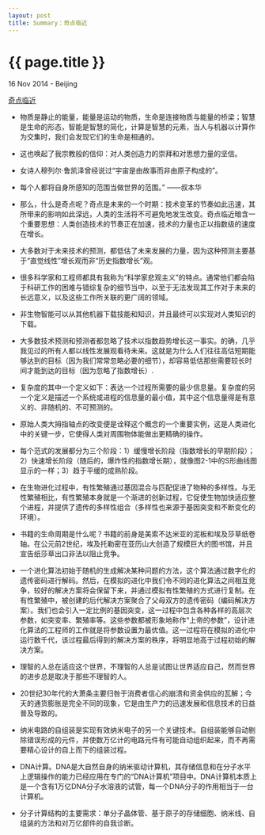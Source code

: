 ```yaml
---
layout: post
title: Summary：奇点临近
---
```


{{ page.title }}
================

<p class="meta">16 Nov 2014 - Beijing</p>

[奇点临近](http://book.douban.com/subject/6855803/)

- 物质是静止的能量，能量是运动的物质，生命是连接物质与能量的桥梁；智慧是生命的形态，智能是智慧的简化，计算是智慧的元素，当人与机器以计算作为交集时，我们会发现它们的生命是相通的。

- 这也唤起了我宗教般的信仰：对人类创造力的崇拜和对思想力量的坚信。

- 女诗人穆列尔·鲁凯泽曾经说过“宇宙是由故事而非由原子构成的”。

- 每个人都将自身所感知的范围当做世界的范围。” ——叔本华

- 那么，什么是奇点呢？奇点是未来的一个时期：技术变革的节奏如此迅速，其所带来的影响如此深远，人类的生活将不可避免地发生改变。奇点临近暗含一个重要思想：人类创造技术的节奏正在加速，技术的力量也正以指数级的速度在增长。

- 大多数对于未来技术的预测，都低估了未来发展的力量，因为这种预测主要基于“直觉线性”增长观而非“历史指数增长”观。

- 很多科学家和工程师都具有我称为“科学家悲观主义”的特点。通常他们都会陷于科研工作的困难与错综复杂的细节当中，以至于无法发现其工作对于未来的长远意义，以及这些工作所关联的更广阔的领域。

- 非生物智能可以从其他机器下载技能和知识，并且最终可以实现对人类知识的下载。

- 大多数技术预测和预测者都忽略了技术以指数趋势增长这一事实。的确，几乎我见过的所有人都以线性发展观看待未来。这就是为什么人们往往高估短期能够达到的目标（因为我们常常忽略必要的细节），却容易低估那些需要较长时间才能到达的目标（因为忽略了指数增长）.

- 复杂度的其中一个定义如下：表达一个过程所需要的最少信息量。复杂度的另一个定义是描述一个系统或进程的信息量的最小值，其中这个信息量得是有意义的、非随机的、不可预测的。

- 原始人类大拇指轴点的改变便是诠释这个概念的一个重要实例，这是人类进化中的关键一步，它使得人类对周围物体能做出更精确的操作。

- 每个范式的发展都分为三个阶段：1）缓慢增长阶段（指数增长的早期阶段）；2）快速增长阶段（随后的，爆炸性的指数增长期），就像图2-1中的S形曲线图显示的一样；3）趋于平缓的成熟阶段。

- 在生物进化过程中，有性繁殖通过基因混合与匹配促进了物种的多样性。与无性繁殖相比，有性繁殖本身就是一个渐进的创新过程，它促使生物加快适应整个进程，并提供了遗传的多样性组合（多样性也来源于基因突变和不断变化的环境）。

- 书籍的生命周期是什么呢？书籍的前身是美索不达米亚的泥板和埃及莎草纸卷轴。在公元前2世纪，埃及托勒密在亚历山大创造了规模巨大的图书馆，并且宣告纸莎草出口非法以阻止竞争。

- 一个进化算法初始于随机的生成解决某种问题的方法，这个算法通过数字化的遗传密码进行解码。然后，在模拟的进化中我们令不同的进化算法之间相互竞争，较好的解决方案将会保留下来，并通过模拟有性繁殖的方式进行复制。在有性繁殖中，被创建的后代解决方案聚合了父母双方的遗传密码（编码解决方案）。我们也会引入一定比例的基因突变，这一过程中包含各种各样的高层次参数，如突变率、繁殖率等。这些参数都被形象地称作“上帝的参数”，设计进化算法的工程师的工作就是将参数设置为最优值。这一过程将在模拟的进化中运行数千代，该过程最后得到的解决方案的秩序，将明显地高于过程初始的解决方案。

- 理智的人总在适应这个世界，不理智的人总是试图让世界适应自己，然而世界的进步总是取决于那些不理智的人。

- 20世纪30年代的大萧条主要归咎于消费者信心的崩溃和资金供应的瓦解；今天的通货膨胀是完全不同的现象，它是由生产力的迅速发展和信息技术的日益普及导致的。

- 纳米电路的自组装是实现有效纳米电子的另一个关键技术。自组装能够自动剔除错误形成的元件，并使数万亿计的电路元件有可能自动组织起来，而不再需要精心设计的自上而下的组装过程。

- DNA计算。DNA是大自然自身的纳米驱动计算机，其存储信息和在分子水平上逻辑操作的能力已经应用在专门的“DNA计算机”项目中。DNA计算机本质上是一个含有1万亿DNA分子水溶液的试管，每一个DNA分子的作用相当于一台计算机。

- 分子计算结构的主要需求：单分子晶体管、基于原子的存储细胞、纳米线、自组装的方法和对万亿部件的自我诊断。



